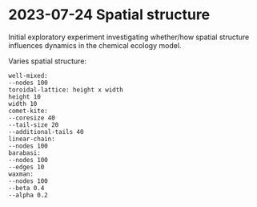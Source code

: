 # 2023-07-24 Spatial structure

Initial exploratory experiment investigating whether/how spatial structure influences dynamics in the chemical ecology model.

Varies spatial structure:

```
well-mixed:
--nodes 100
toroidal-lattice: height x width
height 10
width 10
comet-kite:
--coresize 40
--tail-size 20
--additional-tails 40
linear-chain:
--nodes 100
barabasi:
--nodes 100
--edges 10
waxman:
--nodes 100
--beta 0.4
--alpha 0.2
```